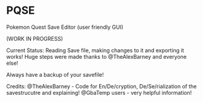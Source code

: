 # PQSE
Pokemon Quest Save Editor (user friendly GUI)

(WORK IN PROGRESS)

Current Status: Reading Save file, making changes to it and exporting it works!
Huge steps were made thanks to @TheAlexBarney and everyone else!

Always have a backup of your savefile!

Credits:
@TheAlexBarney - Code for En/De/cryption, De/Se/rialization of the savestrucutre and explaining!
@GbaTemp users - very helpful information!
